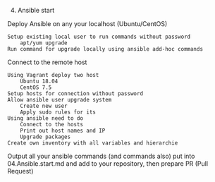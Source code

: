 04. Ansible start

Deploy Ansible on any your localhost (Ubuntu/CentOS)

    Setup existing local user to run commands without password
        apt/yum upgrade
    Run command for upgrade locally using ansible add-hoc commands

Connect to the remote host

    Using Vagrant deploy two host
        Ubuntu 18.04
        CentOS 7.5
    Setup hosts for connection without password
    Allow ansible user upgrade system
        Create new user
        Apply sudo rules for its
    Using ansible need to do
        Connect to the hosts
        Print out host names and IP
        Upgrade packages
    Create own inventory with all variables and hierarchie

Output all your ansible commands (and commands also) put into 04.Ansible.start.md and add to your repository, then prepare PR (Pull Request)